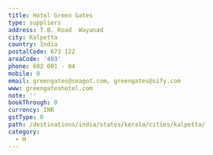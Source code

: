 ```yaml
---
title: Hotel Green Gates
type: suppliers
address: T.B. Road  Wayanad
city: Kalpetta
country: India
postalCode: 673 122
areaCode: '493'
phone: 602 001 - 04
mobile: 0
email: greengates@seagot.com, greengates@sify.com
www: greengateshotel.com
note: ''
bookThrough: 0
currency: INR
gstType: 0
path: /destinations/india/states/kerala/cities/kalpetta/
category:
  - H
---
```


